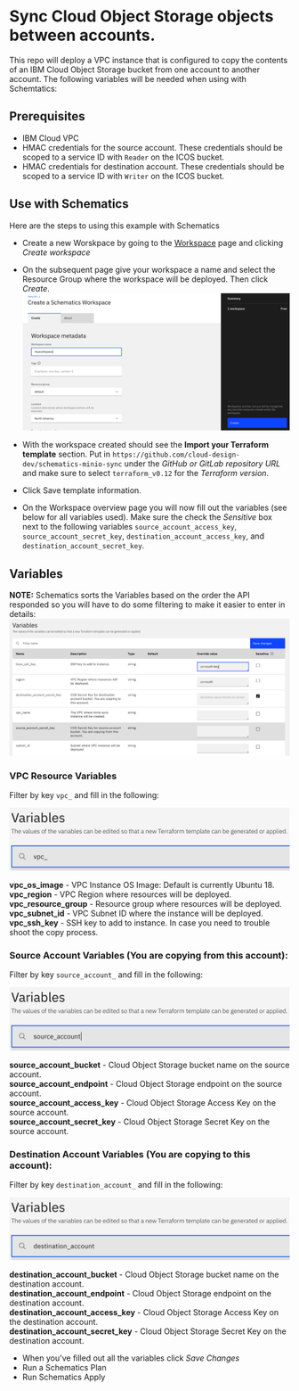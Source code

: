 # Sync Cloud Object Storage objects between accounts.
This repo will deploy a VPC instance that is configured to copy the contents of an IBM Cloud Object Storage bucket from one account to another account. The following variables will be needed when using with Schemtatics:

## Prerequisites
 - IBM Cloud VPC
 - HMAC credentials for the source account. These credentials should be scoped to a service ID with `Reader` on the ICOS bucket. 
 - HMAC credentials for destination account. These credentials should be scoped to a service ID with `Writer` on the ICOS bucket. 

## Use with Schematics
Here are the steps to using this example with Schematics
 - Create a new Worskpace by going to the [Workspace](https://cloud.ibm.com/schematics/workspaces) page and clicking *Create workspace*
 - On the subsequent page give your workspace a name and select the Resource Group where the workspace will be deployed. Then click *Create*. 
 ![Create workspace](images/create-workspace.png)  
 
 - With the workspace created should see the **Import your Terraform template** section. Put in `https://github.com/cloud-design-dev/schematics-minio-sync` under the *GitHub or GitLab repository URL* and make sure to select `terraform_v0.12` for the *Terraform version*.
 - Click Save template information. 
 - On the Workspace overview page you will now fill out the variables (see below for all variables used). Make sure the check the *Sensitive* box next to the following variables `source_account_access_key`, `source_account_secret_key`, `destination_account_access_key`, and `destination_account_secret_key`. 

## Variables
**NOTE:** Schematics sorts the Variables based on the order the API responded so you will have to do some filtering to make it easier to enter in details:
![Fill in variables](images/set-variables.png)

### VPC Resource Variables
Filter by key `vpc_` and fill in the following: 

![Filter VPC Resource variables](images/filter-vpc.png)
 
**vpc_os_image** - VPC Instance OS Image: Default is currently Ubuntu 18.  
**vpc_region** - VPC Region where resources will be deployed.  
**vpc_resource_group** - Resource group where resources will be deployed.  
**vpc_subnet_id** - VPC Subnet ID where the instance will be deployed.  
**vpc_ssh_key** - SSH key to add to instance. In case you need to trouble shoot the copy process. 

### Source Account Variables (You are copying **from** this account):  
Filter by key `source_account_` and fill in the following:  

![Filter Source Account variables](images/filter-source.png)

**source_account_bucket** - Cloud Object Storage bucket name on the source account.    
**source_account_endpoint** - Cloud Object Storage endpoint on the source account.   
**source_account_access_key** - Cloud Object Storage Access Key on the source account.  
**source_account_secret_key** - Cloud Object Storage Secret Key on the source account.  

### Destination Account Variables (You are copying **to** this account):
Filter by key `destination_account_` and fill in the following:

![Filter Destination Account variables](images/filter-destination.png)

**destination_account_bucket** - Cloud Object Storage bucket name on the destination account.   
**destination_account_endpoint** - Cloud Object Storage endpoint on the destination account.  
**destination_account_access_key** - Cloud Object Storage Access Key on the destination account.  
**destination_account_secret_key** - Cloud Object Storage Secret Key on the destination account.  

 - When you've filled out all the variables click *Save Changes*
 - Run a Schematics Plan
 - Run Schematics Apply
